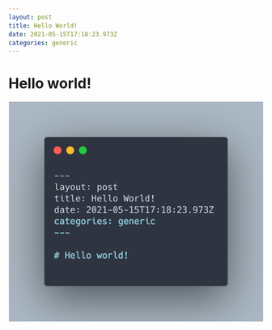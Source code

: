 ```yaml
---
layout: post
title: Hello World!
date: 2021-05-15T17:18:23.973Z
categories: generic
---
```

# Hello world!
![My helpful screenshot](/assets/img/hello-world.png)
